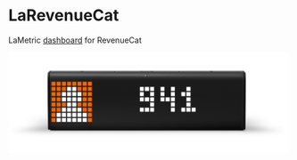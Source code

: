 # LaRevenueCat
LaMetric [dashboard](https://apps.lametric.com/apps/revenuecat_dashboard/12765?product=market&market=en-US) for RevenueCat

![](https://github.com/iSapozhnik/LaRevenueCat/blob/main/Resources/img.png)
